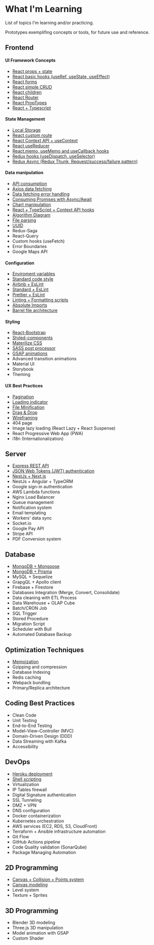 # What I'm Learning

List of topics I'm learning and/or practicing. 

Prototypes exemplifing concepts or tools, for future use and reference.

## Frontend

#### UI Framework Concepts
- [React props + state](https://github.com/JoakimTeixeira/tweet-component)
- [React basic hooks (useRef, useState, useEffect)](https://github.com/JoakimTeixeira/contact-app)
- [React forms](https://github.com/JoakimTeixeira/contact-app)
- [React simple CRUD](https://github.com/JoakimTeixeira/contact-app)
- [React children](https://github.com/JoakimTeixeira/expense-tracker)
- [React Router](https://github.com/JoakimTeixeira/routes-page)
- [React PropTypes](https://github.com/JoakimTeixeira/coin-tracker)
- [React + Typescript](https://github.com/JoakimTeixeira/slash-delivery)

#### State Management
- [Local Storage](https://github.com/JoakimTeixeira/coin-tracker)
- [React custom route](https://github.com/JoakimTeixeira/user-authentication-client)
- [React Context API + useContext](https://github.com/JoakimTeixeira/expense-tracker)
- [React useReducer](https://github.com/JoakimTeixeira/banking-component)
- [React.memo, useMemo and useCallback hooks](https://github.com/JoakimTeixeira/progress-bar)
- [Redux hooks (useDispatch, useSelector)](https://github.com/JoakimTeixeira/banking-component-redux)
- [Redux Async (Redux Thunk, Request/success/failure pattern)](https://github.com/JoakimTeixeira/robot-friends)

#### Data manipulation
- [API consumption](https://github.com/JoakimTeixeira/coin-tracker)
- [Axios data fetching](https://github.com/JoakimTeixeira/image-search)
- [Data fetching error handling](https://github.com/JoakimTeixeira/image-search)
- [Consuming Promises with Async/Await](https://github.com/JoakimTeixeira/user-authentication-api)
- [Chart manipulation](https://github.com/JoakimTeixeira/coin-tracker)
- [React + TypeScript + Context API hooks](https://github.com/JoakimTeixeira/progress-bar)
- [Algorithm Diagram](https://github.com/JoakimTeixeira/working-hours)
- [File parsing](https://github.com/JoakimTeixeira/file-reader)
- [UUID](https://github.com/JoakimTeixeira?tab=repositories&q=uuid)
- Redux-Saga
- React-Query
- Custom hooks (useFetch)
- Error Boundaries
- Google Maps API

#### Configuration
- [Enviroment variables](https://github.com/JoakimTeixeira?tab=repositories&q=environment-variables)
- [Standard code style](https://github.com/JoakimTeixeira?tab=repositories&q=standardjs)
- [Airbnb + EsLint](https://github.com/JoakimTeixeira?tab=repositories&q=airbnb-eslint)
- [Standard + EsLint](https://github.com/JoakimTeixeira?tab=repositories&q=standard-eslint)
- [Prettier + EsLint](https://github.com/JoakimTeixeira?tab=repositories&q=prettier-eslint)
- [Linting + Formatting scripts](https://github.com/JoakimTeixeira/progress-bar)
- [Absolute Imports](https://github.com/JoakimTeixeira?tab=repositories&q=absolute-imports)
- [Barrel file architecture](https://github.com/JoakimTeixeira?tab=repositories&q=barrel-files)

#### Styling
- [React-Bootstrap](https://github.com/JoakimTeixeira/coin-tracker)
- [Styled-components](https://github.com/JoakimTeixeira/slash-delivery)
- [Materilize CSS](https://github.com/JoakimTeixeira/working-hours)
- [SASS post processor](https://github.com/JoakimTeixeira?tab=repositories&q=sass)
- [GSAP animations](https://github.com/JoakimTeixeira?tab=repositories&q=gsap)
- Advanced transition animations
- Material UI
- Storybook
- Theming

#### UX Best Practices
- [Pagination](https://github.com/JoakimTeixeira/image-search)
- [Loading indicator](https://github.com/JoakimTeixeira/image-search)
- [File Minification](https://github.com/JoakimTeixeira/nature-touch)
- [Drag & Drop](https://github.com/JoakimTeixeira/book-list)
- [Wireframing](https://github.com/JoakimTeixeira/help-teacher)
- 404 page
- Image lazy loading (React Lazy + React Suspense)
- React Progressive Web App (PWA)
- i18n (Internationalization)


## Server
- [Express REST API](https://github.com/JoakimTeixeira/user-authentication-api)
- [JSON Web Tokens (JWT) authentication](https://github.com/JoakimTeixeira/user-authentication-api)
- [NestJs + Next.js](https://github.com/JoakimTeixeira/best-book-sellers)
- NestJs + Angular + TypeORM
- Google sign-in authentication
- AWS Lambda functions
- Nginx Load Balancer
- Queue management
- Notification system
- Email templating
- Workers' data sync
- Socket.io
- Google Pay API
- Stripe API
- PDF Conversion system


## Database
- [MongoDB + Mongoose](https://github.com/JoakimTeixeira/user-authentication-api)
- [MongoDB + Prisma](https://github.com/JoakimTeixeira/best-book-sellers/tree/main/backend)
- MySQL + Sequelize
- GrapgQL + Apollo client
- Firebase + Firestore
- Databases Integration (Merge, Convert, Consolidate)
- Data cleaning with ETL Process
- Data Warehouse + OLAP Cube
- Batch/CRON Job
- SQL Trigger
- Stored Procedure
- Migration Script
- Scheduler with Bull
- Automated Database Backup


## Optimization Techniques
- [Memoization](https://github.com/JoakimTeixeira/memoization-script)
- Gzipping and compression
- Database Indexing
- Redis caching
- Webpack bundling
- Primary/Replica architecture


## Coding Best Practices
- Clean Code
- Unit Testing
- End-to-End Testing
- Model–View–Controller (MVC)
- Domain-Driven Design (DDD)
- Data Streaming with Kafka
- Accessibility


## DevOps
- [Heroku deployment](https://github.com/JoakimTeixeira/image-search)
- [Shell scripting](https://github.com/JoakimTeixeira/search-script)
- Virtualization
- IP Tables firewall
- Digital Signature authentication
- SSL Tunneling
- DMZ + VPN
- DNS configuration
- Docker containerization
- Kubernetes orchestration
- AWS services (EC2, RDS, S3, CloudFront)
- Terraform + Ansible infrastructure automation
- Git Flow
- GitHub Actions pipeline
- Code Quality validation (SonarQube)
- Package Managing Automation


## 2D Programming
- [Canvas + Collision + Points system](https://github.com/JoakimTeixeira/snake-game)
- [Canvas modeling](https://github.com/JoakimTeixeira/pure-css-images)
- Level system
- Texture + Sprites


## 3D Programming
- Blender 3D modeling
- Three.js 3D manipulation
- Model animation with GSAP
- Custom Shader

